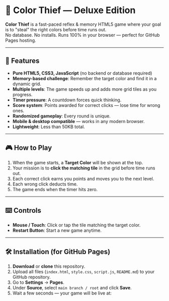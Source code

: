 # 🎨 Color Thief — Deluxe Edition

**Color Thief** is a fast-paced reflex & memory HTML5 game where your goal is to "steal" the right colors before time runs out.  
No database. No installs. Runs 100% in your browser — perfect for GitHub Pages hosting.

---

## 📌 Features
- **Pure HTML5, CSS3, JavaScript** (no backend or database required)
- **Memory-based challenge**: Remember the target color and find it in a dynamic grid.
- **Multiple levels**: The game speeds up and adds more grid tiles as you progress.
- **Timer pressure**: A countdown forces quick thinking.
- **Score system**: Points awarded for correct clicks — lose time for wrong ones.
- **Randomized gameplay**: Every round is unique.
- **Mobile & desktop compatible** — works in any modern browser.
- **Lightweight**: Less than 50KB total.

---

## 🎮 How to Play
1. When the game starts, a **Target Color** will be shown at the top.
2. Your mission is to **click the matching tile** in the grid before time runs out.
3. Each correct click earns you points and moves you to the next level.
4. Each wrong click deducts time.
5. The game ends when the timer hits zero.

---

## ⌨️ Controls
- **Mouse / Touch**: Click or tap the tile matching the target color.
- **Restart Button**: Start a new game anytime.

---

## 🛠 Installation (for GitHub Pages)
1. **Download** or **clone** this repository.
2. Upload all files (`index.html`, `style.css`, `script.js`, `README.md`) to your GitHub repository.
3. Go to **Settings** → **Pages**.
4. Under **Source**, select `main branch / root` and click **Save**.
5. Wait a few seconds — your game will be live at:
